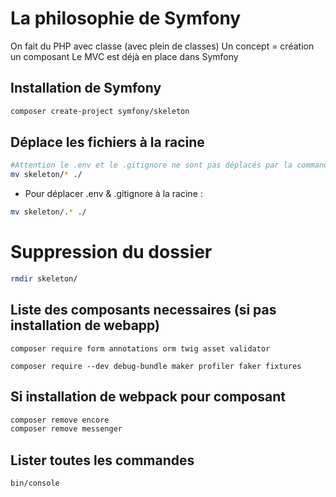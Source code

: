 # La philosophie de Symfony

On fait du PHP avec classe (avec plein de classes)
Un concept = création un composant
Le MVC est déjà en place dans Symfony

## Installation de Symfony

```sh
composer create-project symfony/skeleton
```

## Déplace les fichiers à la racine

```sh
#Attention le .env et le .gitignore ne sont pas déplacés par la commande suivante
mv skeleton/* ./
```

- Pour déplacer .env & .gitignore à la racine :
```sh
mv skeleton/.* ./
```

# Suppression du dossier

```sh
rmdir skeleton/
```

## Liste des composants necessaires (si pas installation de webapp)


`composer require form annotations orm twig asset validator`

`composer require --dev debug-bundle maker profiler faker fixtures`


## Si installation de webpack pour composant

```sh
composer remove encore
composer remove messenger
```

## Lister toutes les commandes

```sh
bin/console
```